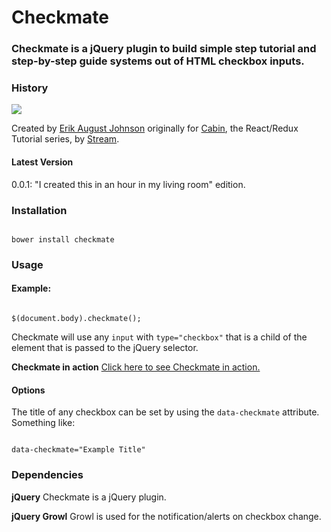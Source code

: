 <h1>Checkmate</h1>

<h3>Checkmate is a jQuery plugin to build simple step tutorial and step-by-step guide systems out of HTML checkbox inputs.</h3>

<h3>History</h3>

<img src="http://blog.getstream.io/wp-content/uploads/2016/06/Stream-Blue-Logo-.png" />

Created by <a href="http://www.erikaugust.com" target="_blank">Erik August Johnson</a> originally for <a href="http://cabin.getstream.io" target="_blank">Cabin</a>, the React/Redux Tutorial series, by <a href="https://getstream.io" target="_blank">Stream</a>.

<h4>Latest Version</h4>
0.0.1: "I created this in an hour in my living room" edition.

<h3>Installation</h3>

<pre><code>
bower install checkmate
</code></pre>

<h3>Usage</h3>

<h4>Example:</h4>

<pre><code>
$(document.body).checkmate();
</code></pre>

Checkmate will use any <code>input</code> with <code>type="checkbox"</code> that is a child of the element that is 
passed to the jQuery selector.

<strong>Checkmate in action</strong> <a href="http://blog.getstream.io/cabin-react-redux-example-app-introduction/" target="_blank">Click here to see Checkmate in action.</a>

<h4>Options</h4>

The title of any checkbox can be set by using the <code>data-checkmate</code> attribute. Something like:

<pre><code>
data-checkmate="Example Title"
</code></pre>

<h3>Dependencies</h3>

<strong>jQuery</strong>
Checkmate is a jQuery plugin.

<strong>jQuery Growl</strong>
Growl is used for the notification/alerts on checkbox change.